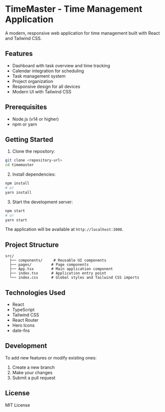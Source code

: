 # TimeMaster - Time Management Application

A modern, responsive web application for time management built with React and Tailwind CSS.

## Features

- Dashboard with task overview and time tracking
- Calendar integration for scheduling
- Task management system
- Project organization
- Responsive design for all devices
- Modern UI with Tailwind CSS

## Prerequisites

- Node.js (v14 or higher)
- npm or yarn

## Getting Started

1. Clone the repository:
```bash
git clone <repository-url>
cd timemaster
```

2. Install dependencies:
```bash
npm install
# or
yarn install
```

3. Start the development server:
```bash
npm start
# or
yarn start
```

The application will be available at `http://localhost:3000`.

## Project Structure

```
src/
  ├── components/     # Reusable UI components
  ├── pages/         # Page components
  ├── App.tsx        # Main application component
  ├── index.tsx      # Application entry point
  └── index.css      # Global styles and Tailwind CSS imports
```

## Technologies Used

- React
- TypeScript
- Tailwind CSS
- React Router
- Hero Icons
- date-fns

## Development

To add new features or modify existing ones:

1. Create a new branch
2. Make your changes
3. Submit a pull request

## License

MIT License 